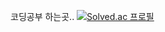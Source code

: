 코딩공부 하는곳..
[![Solved.ac
프로필](http://mazassumnida.wtf/api/mini/generate_badge?boj=dbstjd0924)](https://solved.ac/dbstjd0924)
